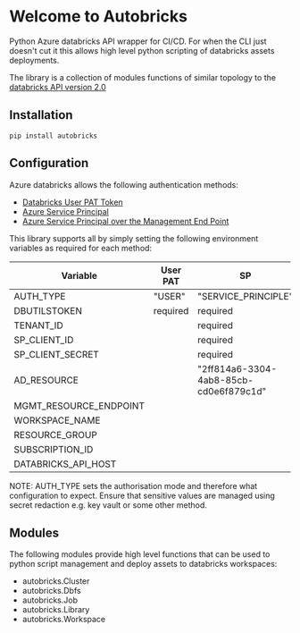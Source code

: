 # Welcome to Autobricks

Python Azure databricks API wrapper for CI/CD. For when the CLI just doesn't cut it this allows high level python scripting of databricks assets deployments.

The library is a collection of modules functions of similar topology to the [databricks API version 2.0](https://docs.databricks.com/dev-tools/api/latest/index.html)

## Installation

`pip install autobricks`

## Configuration

Azure databricks allows the following authentication methods:

- [Databricks User PAT Token](https://docs.microsoft.com/en-us/azure/databricks/dev-tools/api/latest/authentication)
- [Azure Service Principal](https://docs.microsoft.com/en-us/azure/databricks/dev-tools/api/latest/aad/)
- [Azure Service Principal over the Management End Point](https://docs.microsoft.com/en-us/azure/databricks/dev-tools/api/latest/aad/)

This library supports all by simply setting the following environment variables as required for each method:

| Variable | User PAT | SP | SP on Mgmt Endpoint |
|----------|----------|----|---------------------|
|AUTH_TYPE              | "USER"    | "SERVICE_PRINCIPLE"                    | "SERVICE_PRINCIPLE_MGMT_ENDPOINT" |
|DBUTILSTOKEN           | required  | required                               | required |
|TENANT_ID              |           | required                               | required |
|SP_CLIENT_ID           |           | required                               | required |
|SP_CLIENT_SECRET       |           | required                               | required |
|AD_RESOURCE            |           | "2ff814a6-3304-4ab8-85cb-cd0e6f879c1d" | "2ff814a6-3304-4ab8-85cb-cd0e6f879c1d" |
|MGMT_RESOURCE_ENDPOINT |           |                                        | "https://management.core.windows.net/" |
|WORKSPACE_NAME         |           |                                        | required | 
|RESOURCE_GROUP         |           |                                        | required |
|SUBSCRIPTION_ID        |           |                                        | required |
|DATABRICKS_API_HOST    |           |                                        | required |

NOTE: AUTH_TYPE sets the authorisation mode and therefore what configuration to expect. Ensure that sensitive values are managed using secret redaction e.g. key vault or some other method.

## Modules

The following modules provide high level functions that can be used to python script management and deploy assets to databricks workspaces:

- autobricks.Cluster
- autobricks.Dbfs
- autobricks.Job
- autobricks.Library
- autobricks.Workspace

